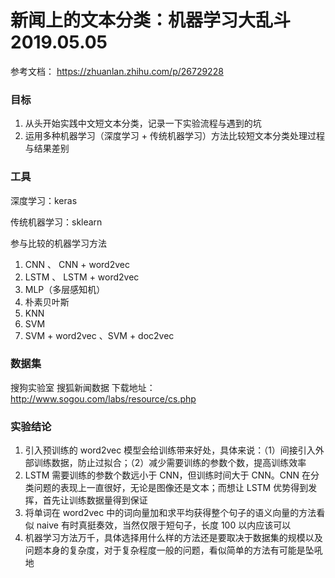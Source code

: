 # 新闻上的文本分类：机器学习大乱斗 2019.05.05

参考文档： https://zhuanlan.zhihu.com/p/26729228

### 目标

1. 从头开始实践中文短文本分类，记录一下实验流程与遇到的坑
2. 运用多种机器学习（深度学习 + 传统机器学习）方法比较短文本分类处理过程与结果差别

### 工具

深度学习：keras

传统机器学习：sklearn

参与比较的机器学习方法

1. CNN 、 CNN + word2vec
2. LSTM 、 LSTM + word2vec
3. MLP（多层感知机）
4. 朴素贝叶斯
5. KNN
6. SVM
7. SVM + word2vec 、SVM + doc2vec


### 数据集

搜狗实验室 搜狐新闻数据 下载地址：http://www.sogou.com/labs/resource/cs.php


### 实验结论

1. 引入预训练的 word2vec 模型会给训练带来好处，具体来说：（1）间接引入外部训练数据，防止过拟合；（2）减少需要训练的参数个数，提高训练效率
2. LSTM 需要训练的参数个数远小于 CNN，但训练时间大于 CNN。CNN 在分类问题的表现上一直很好，无论是图像还是文本；而想让 LSTM 优势得到发挥，首先让训练数据量得到保证
3. 将单词在 word2vec 中的词向量加和求平均获得整个句子的语义向量的方法看似 naive 有时真挺奏效，当然仅限于短句子，长度 100 以内应该可以
4. 机器学习方法万千，具体选择用什么样的方法还是要取决于数据集的规模以及问题本身的复杂度，对于复杂程度一般的问题，看似简单的方法有可能是坠吼地

